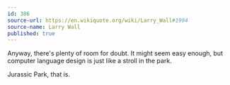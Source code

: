 ```yaml
---
id: 386
source-url: https://en.wikiquote.org/wiki/Larry_Wall#1994
source-name: Larry Wall
published: true
---
```

Anyway, there's plenty of room for doubt. It might seem easy enough, but computer language design is just like a stroll in the park.

 Jurassic Park, that is.
